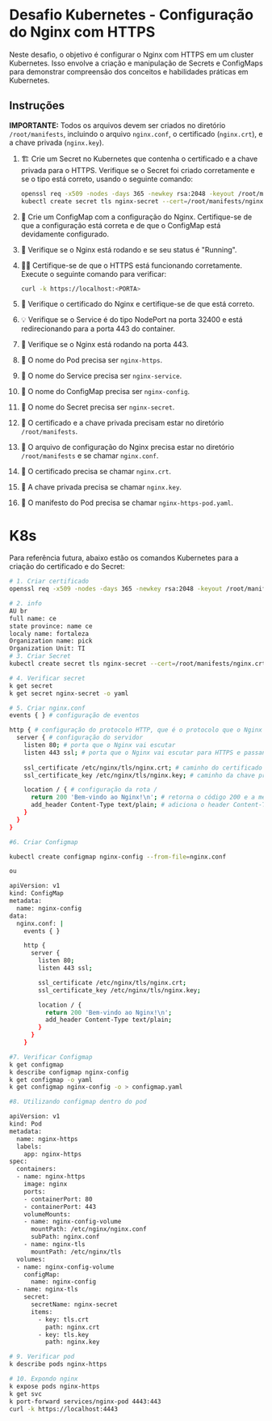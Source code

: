 # Desafio Kubernetes - Configuração do Nginx com HTTPS

Neste desafio, o objetivo é configurar o Nginx com HTTPS em um cluster Kubernetes. Isso envolve a criação e manipulação de Secrets e ConfigMaps para demonstrar compreensão dos conceitos e habilidades práticas em Kubernetes.

## Instruções

**IMPORTANTE:** Todos os arquivos devem ser criados no diretório `/root/manifests`, incluindo o arquivo `nginx.conf`, o certificado (`nginx.crt`), e a chave privada (`nginx.key`).

1. 🏗️ Crie um Secret no Kubernetes que contenha o certificado e a chave privada para o HTTPS. Verifique se o Secret foi criado corretamente e se o tipo está correto, usando o seguinte comando:

    ```bash
    openssl req -x509 -nodes -days 365 -newkey rsa:2048 -keyout /root/manifests/nginx.key -out /root/manifests/nginx.crt
    kubectl create secret tls nginx-secret --cert=/root/manifests/nginx.crt --key=/root/manifests/nginx.key
    ```

2. 🎯 Crie um ConfigMap com a configuração do Nginx. Certifique-se de que a configuração está correta e de que o ConfigMap está devidamente configurado.

3. 💼 Verifique se o Nginx está rodando e se seu status é "Running".

4. 🕵️‍♀️ Certifique-se de que o HTTPS está funcionando corretamente. Execute o seguinte comando para verificar:

    ```bash
    curl -k https://localhost:<PORTA>
    ```

5. 📝 Verifique o certificado do Nginx e certifique-se de que está correto.

6. 💡 Verifique se o Service é do tipo NodePort na porta 32400 e está redirecionando para a porta 443 do container.

7. 📝 Verifique se o Nginx está rodando na porta 443.

8. 🎯 O nome do Pod precisa ser `nginx-https`.

9. 🎯 O nome do Service precisa ser `nginx-service`.

10. 🎯 O nome do ConfigMap precisa ser `nginx-config`.

11. 🎯 O nome do Secret precisa ser `nginx-secret`.

12. 🎯 O certificado e a chave privada precisam estar no diretório `/root/manifests`.

13. 🎯 O arquivo de configuração do Nginx precisa estar no diretório `/root/manifests` e se chamar `nginx.conf`.

14. 🎯 O certificado precisa se chamar `nginx.crt`.

15. 🎯 A chave privada precisa se chamar `nginx.key`.

16. 🎯 O manifesto do Pod precisa se chamar `nginx-https-pod.yaml`.

# K8s

Para referência futura, abaixo estão os comandos Kubernetes para a criação do certificado e do Secret:

```bash
# 1. Criar certificado
openssl req -x509 -nodes -days 365 -newkey rsa:2048 -keyout /root/manifests/nginx.key -out /root/manifests/nginx.crt

# 2. info
AU br
full name: ce
state province: name ce
localy name: fortaleza
Organization name: pick
Organization Unit: TI
# 3. Criar Secret
kubectl create secret tls nginx-secret --cert=/root/manifests/nginx.crt --key=/root/manifests/nginx.key

# 4. Verificar secret
k get secret
k get secret nginx-secret -o yaml

# 5. Criar nginx.conf
events { } # configuração de eventos

http { # configuração do protocolo HTTP, que é o protocolo que o Nginx vai usar
  server { # configuração do servidor
    listen 80; # porta que o Nginx vai escutar
    listen 443 ssl; # porta que o Nginx vai escutar para HTTPS e passando o parâmetro ssl para habilitar o HTTPS
    
    ssl_certificate /etc/nginx/tls/nginx.crt; # caminho do certificado TLS
    ssl_certificate_key /etc/nginx/tls/nginx.key; # caminho da chave privada

    location / { # configuração da rota /
      return 200 'Bem-vindo ao Nginx!\n'; # retorna o código 200 e a mensagem Bem-vindo ao Nginx!
      add_header Content-Type text/plain; # adiciona o header Content-Type com o valor text/plain
    } 
  }
}

#6. Criar Configmap

kubectl create configmap nginx-config --from-file=nginx.conf

ou 

apiVersion: v1
kind: ConfigMap
metadata:
  name: nginx-config
data:
  nginx.conf: |
    events { }

    http {
      server {
        listen 80;
        listen 443 ssl;

        ssl_certificate /etc/nginx/tls/nginx.crt;
        ssl_certificate_key /etc/nginx/tls/nginx.key;

        location / {
          return 200 'Bem-vindo ao Nginx!\n';
          add_header Content-Type text/plain;
        }
      }
    }

#7. Verificar Configmap
k get configmap
k describe configmap nginx-config
k get configmap -o yaml
k get configmap nginx-config -o > configmap.yaml

#8. Utilizando configmap dentro do pod

apiVersion: v1
kind: Pod
metadata:
  name: nginx-https
  labels:
    app: nginx-https
spec:
  containers:
  - name: nginx-https
    image: nginx
    ports:
    - containerPort: 80
    - containerPort: 443
    volumeMounts:
    - name: nginx-config-volume
      mountPath: /etc/nginx/nginx.conf
      subPath: nginx.conf
    - name: nginx-tls
      mountPath: /etc/nginx/tls
  volumes:
  - name: nginx-config-volume
    configMap:
      name: nginx-config
  - name: nginx-tls
    secret:
      secretName: nginx-secret
      items:
        - key: tls.crt
          path: nginx.crt
        - key: tls.key
          path: nginx.key

# 9. Verificar pod
k describe pods nginx-https

# 10. Expondo nginx
k expose pods nginx-https
k get svc
k port-forward services/nginx-pod 4443:443
curl -k https://localhost:4443